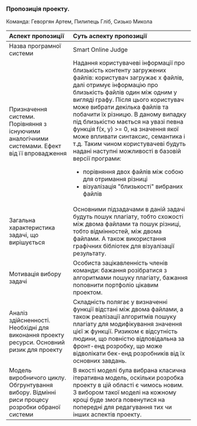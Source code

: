 ### Пропозиція проекту.
Команда: Геворгян Артем, Пилипець Гліб, Сизько Микола

Аспект пропозиції | Суть аспекту пропозиції
:---              | :---
Назва програмної системи | Smart Online Judge
Призначення системи. Порівняння з існуючими аналогічними системами. Ефект від її впровадження | Надання користувачеві інформації про близькість контенту загружених файлів: користувач загружає x файлів, далі отримує інформацію про близькість файлів один між одним у вигляді графу. Після цього користувач може вибрати декілька файлів та побачити їх різницю. В даному випадку під близькістю мається на увазі певна функція f(x, y) >= 0, на значення якої може впливати синтаксис, семантика і т.д.  Таким чином користувачеві будуть надані наступні можливості в базовій версії програми: <ul> <li> порівняння двох файлів між собою для отримання різниці <li> візуалізація "близькості" вибраних файлів </ul>
Загальна характеристика задачі, що вирішується | Основними підзадачами в даній задачі будуть пошук плагіату, тобто схожості між двома файлами та пошук різниці, тобто відмінностей, між двома файлами. А також використання графічних бібліотек для візуалізації результату.
Мотивація вибору задачі | Особиста зацікавленність членів команди: бажання розібратися з алгоритмами пошуку плагіату, бажання поповнити портфоліо цікавим проектом.
Аналіз здійсненності. Необхідні для виконання проекту ресурси. Основний ризик для проекту | Складність полягає у визначенні функції відстані між двома файлами, а також реалізації алгоритмів пошуку плагіату для модифікування значення цієї ж функції. Ризиком є відсутність людини, що повністю відповідальна за фронт-енд розробку, що може відволікати бек-енд розробників від їх основних завдань.
Модель виробничого циклу. Обгрунтування вибору. Відмінні риси процесу розробки обраної системи | В якості моделі була вибрана класична ітеративна модель, оскільки розробка проекту в цій області є чимось новим. З вибором такої моделі на кожному кроці буде змога повенутися на попередні для редагування тих чи інших аспектів проекту.